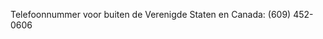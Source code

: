 Telefoonnummer voor buiten de Verenigde Staten en Canada: (609) 452-0606

<!--HONumber=Jun16_HO4-->


